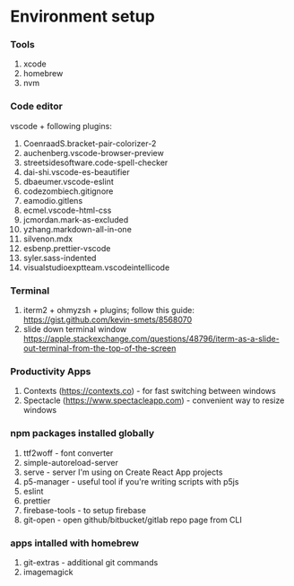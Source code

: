 # Environment setup

### Tools 
1. xcode 
2. homebrew
3. nvm

### Code editor
vscode + following plugins: 
1. CoenraadS.bracket-pair-colorizer-2
2. auchenberg.vscode-browser-preview
3. streetsidesoftware.code-spell-checker
5. dai-shi.vscode-es-beautifier
6. dbaeumer.vscode-eslint
7. codezombiech.gitignore
8. eamodio.gitlens
9. ecmel.vscode-html-css
10. jcmordan.mark-as-excluded
11. yzhang.markdown-all-in-one
12. silvenon.mdx
13. esbenp.prettier-vscode
14. syler.sass-indented
16. visualstudioexptteam.vscodeintellicode

### Terminal 
1. iterm2 + ohmyzsh + plugins; follow this guide: https://gist.github.com/kevin-smets/8568070
2. slide down terminal window https://apple.stackexchange.com/questions/48796/iterm-as-a-slide-out-terminal-from-the-top-of-the-screen

### Productivity Apps
1. Contexts (https://contexts.co) - for fast switching between windows
2. Spectacle (https://www.spectacleapp.com) - convenient way to resize windows

### npm packages installed globally
1. ttf2woff - font converter
2. simple-autoreload-server
3. serve - server I'm using on Create React App projects
4. p5-manager - useful tool if you're writing scripts with p5js
5. eslint
6. prettier
7. firebase-tools - to setup firebase
8. git-open - open github/bitbucket/gitlab repo page from CLI

### apps intalled with homebrew
1. git-extras - additional git commands
2. imagemagick

